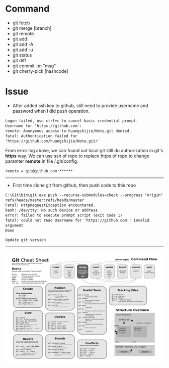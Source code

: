 # Command
- git fetch
- git merge [branch]
- git remote
- git add .
- git add -A
- git add -u
- git status
- git diff
- git commit -m "msg"
- git cherry-pick [hashcode]

# Issue
- After added ssh key to github, still need to provide username and password when I did push operation.

```
Logon failed, use ctrl+c to cancel basic credential prompt.
Username for 'https://github.com':
remote: Anonymous access to huangshijie/Note.git denied.
fatal: Authentication failed for 'https://github.com/huangshijie/Note.git/'
```
From error log above, we can found out local git still do authorization in git's  **https** way. 
We can use ssh of repo to replace https of repo to change paramter **remote** in file /.git/config.

```
remote = git@github.com:******
```

---

- First time clone git from github, then push code to this repo
  
```
C:\Git\bin\git.exe push --recurse-submodules=check --progress "origin" refs/heads/master:refs/heads/master
Fatal: HttpRequestException encountered.
bash: /dev/tty: No such device or address
error: failed to execute prompt script (exit code 1)
fatal: could not read Username for 'https://github.com': Invalid argument
Done
```

```
Update git version
```

---

![Git Command](https://github.com/huangshijie/ImgRep/blob/master/Git%2Bcheat%2Bsheet.jpg)